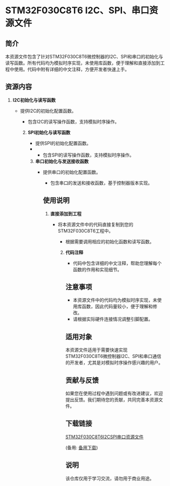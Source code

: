 # STM32F030C8T6 I2C、SPI、串口资源文件

## 简介

本资源文件包含了针对STM32F030C8T6微控制器的I2C、SPI和串口的初始化与读写函数。所有代码均为模拟时序实现，未使用库函数，便于理解和直接添加到工程中使用。代码中附有详细的中文注释，方便开发者快速上手。

## 资源内容

1. **I2C初始化与读写函数**
   - 提供I2C的初始化配置函数。
      - 包含I2C的读写操作函数，支持模拟时序操作。

      2. **SPI初始化与读写函数**
         - 提供SPI的初始化配置函数。
         -    - 包含SPI的读写操作函数，支持模拟时序操作。

         3. **串口初始化与发送接收函数**
            - 提供串口的初始化配置函数。
               - 包含串口的发送和接收函数，基于控制器版本实现。

               ## 使用说明

               1. **直接添加到工程**
                  - 将本资源文件中的代码直接复制到您的STM32F030C8T6工程中。
                     - 根据需要调用相应的初始化函数和读写函数。

                     2. **代码注释**
                        - 代码中包含详细的中文注释，帮助您理解每个函数的作用和实现细节。

                        ## 注意事项

                        - 本资源文件中的代码均为模拟时序实现，未使用库函数，因此代码量较小，便于理解和修改。
                        - 请根据实际硬件连接情况调整引脚配置。

                        ## 适用对象

                        本资源文件适用于需要快速实现STM32F030C8T6微控制器I2C、SPI和串口通信的开发者，尤其是对模拟时序操作感兴趣的用户。

                        ## 贡献与反馈

                        如果您在使用过程中遇到问题或有改进建议，欢迎提出反馈。我们期待您的贡献，共同完善本资源文件。

                        ## 下载链接
                        [STM32F030C8T6I2CSPI串口资源文件](https://pan.quark.cn/s/6b9fb891ac93) 

                        (备用: [备用下载](https://pan.baidu.com/s/1_RwvK79omPZ6T1qdZZCBlQ?pwd=1234))

                        ## 说明

                        该仓库仅用于学习交流，请勿用于商业用途。
